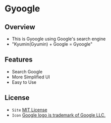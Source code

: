 # Gyoogle

## Overview
 - This is Gyoogle using Google's search engine
 - "Kyumin(Gyumin) + Google = Gyoogle"

## Features
 - Search Google
 - More Simplified UI
 - Easy to Use

## License
 - `Site` [MIT License](LICENSE)
 - `Icon` [Google logo is trademark of Google LLC.](https://about.google/brand-resource-center/brand-elements/#google-logo)

